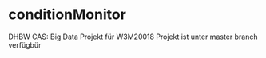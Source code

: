 # conditionMonitor
DHBW CAS: Big Data Projekt für W3M20018
Projekt ist unter master branch verfügbür
